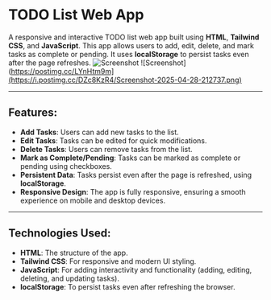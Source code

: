 # TODO List Web App

A responsive and interactive TODO list web app built using **HTML**, **Tailwind CSS**, and **JavaScript**. This app allows users to add, edit, delete, and mark tasks as complete or pending. It uses **localStorage** to persist tasks even after the page refreshes.
![Screenshot](https://i.postimg.cc/pTvp7jct/Screenshot-2025-04-28-212344.png)
![Screenshot](https://postimg.cc/LYnHtm9m](https://i.postimg.cc/DZc8KzR4/Screenshot-2025-04-28-212737.png)

---

## Features:
- **Add Tasks**: Users can add new tasks to the list.
- **Edit Tasks**: Tasks can be edited for quick modifications.
- **Delete Tasks**: Users can remove tasks from the list.
- **Mark as Complete/Pending**: Tasks can be marked as complete or pending using checkboxes.
- **Persistent Data**: Tasks persist even after the page is refreshed, using **localStorage**.
- **Responsive Design**: The app is fully responsive, ensuring a smooth experience on mobile and desktop devices.

---

## Technologies Used:
- **HTML**: The structure of the app.
- **Tailwind CSS**: For responsive and modern UI styling.
- **JavaScript**: For adding interactivity and functionality (adding, editing, deleting, and updating tasks).
- **localStorage**: To persist tasks even after refreshing the browser.

